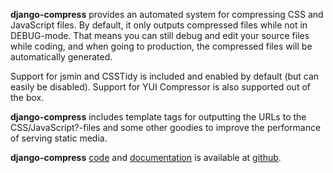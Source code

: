 **django-compress** provides an automated system for compressing CSS and 
JavaScript files. By default, it only outputs compressed files while not in 
DEBUG-mode. That means you can still debug and edit your source files while 
coding, and when going to production, the compressed files will be 
automatically generated.

Support for jsmin and CSSTidy is included and enabled by default (but can 
easily be disabled). Support for YUI Compressor is also supported out of the 
box.

**django-compress** includes template tags for outputting the URLs to the 
CSS/JavaScript?-files and some other goodies to improve the performance of 
serving static media.

**django-compress** [code][] and [documentation][] is available at [github][].

[github]: http://github.com/
[code]: http://github.com/pelme/django-compress/tree/master
[documentation]: http://github.com/pelme/django-compress/tree/master/docs
